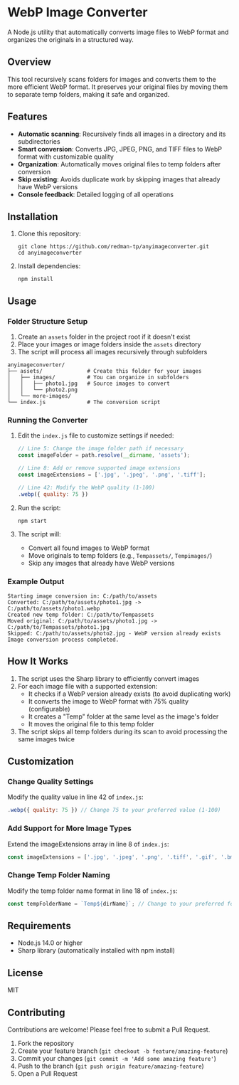 # WebP Image Converter

A Node.js utility that automatically converts image files to WebP format and organizes the originals in a structured way.

## Overview

This tool recursively scans folders for images and converts them to the more efficient WebP format. It preserves your original files by moving them to separate temp folders, making it safe and organized.

## Features

- **Automatic scanning**: Recursively finds all images in a directory and its subdirectories
- **Smart conversion**: Converts JPG, JPEG, PNG, and TIFF files to WebP format with customizable quality
- **Organization**: Automatically moves original files to temp folders after conversion
- **Skip existing**: Avoids duplicate work by skipping images that already have WebP versions
- **Console feedback**: Detailed logging of all operations

## Installation

1. Clone this repository:
   ```
   git clone https://github.com/redman-tp/anyimageconverter.git
   cd anyimageconverter
   ```

2. Install dependencies:
   ```
   npm install
   ```

## Usage

### Folder Structure Setup

1. Create an `assets` folder in the project root if it doesn't exist
2. Place your images or image folders inside the `assets` directory
3. The script will process all images recursively through subfolders

```
anyimageconverter/
├── assets/              # Create this folder for your images
│   ├── images/          # You can organize in subfolders 
│   │   ├── photo1.jpg   # Source images to convert
│   │   └── photo2.png   
│   └── more-images/     
└── index.js             # The conversion script
```

### Running the Converter

1. Edit the `index.js` file to customize settings if needed:
   ```javascript
   // Line 5: Change the image folder path if necessary
   const imageFolder = path.resolve(__dirname, 'assets');
   
   // Line 8: Add or remove supported image extensions
   const imageExtensions = ['.jpg', '.jpeg', '.png', '.tiff'];
   
   // Line 42: Modify the WebP quality (1-100)
   .webp({ quality: 75 })
   ```

2. Run the script:
   ```
   npm start
   ```

3. The script will:
   - Convert all found images to WebP format
   - Move originals to temp folders (e.g., `Tempassets/`, `Tempimages/`)
   - Skip any images that already have WebP versions

### Example Output

```
Starting image conversion in: C:/path/to/assets
Converted: C:/path/to/assets/photo1.jpg -> C:/path/to/assets/photo1.webp
Created new temp folder: C:/path/to/Tempassets
Moved original: C:/path/to/assets/photo1.jpg -> C:/path/to/Tempassets/photo1.jpg
Skipped: C:/path/to/assets/photo2.jpg - WebP version already exists
Image conversion process completed.
```

## How It Works

1. The script uses the Sharp library to efficiently convert images
2. For each image file with a supported extension:
   - It checks if a WebP version already exists (to avoid duplicating work)
   - It converts the image to WebP format with 75% quality (configurable)
   - It creates a "Temp" folder at the same level as the image's folder
   - It moves the original file to this temp folder
3. The script skips all temp folders during its scan to avoid processing the same images twice

## Customization

### Change Quality Settings

Modify the quality value in line 42 of `index.js`:
```javascript
.webp({ quality: 75 }) // Change 75 to your preferred value (1-100)
```

### Add Support for More Image Types

Extend the imageExtensions array in line 8 of `index.js`:
```javascript
const imageExtensions = ['.jpg', '.jpeg', '.png', '.tiff', '.gif', '.bmp'];
```

### Change Temp Folder Naming

Modify the temp folder name format in line 18 of `index.js`:
```javascript
const tempFolderName = `Temp${dirName}`; // Change to your preferred format
```

## Requirements

- Node.js 14.0 or higher
- Sharp library (automatically installed with npm install)

## License

MIT

## Contributing

Contributions are welcome! Please feel free to submit a Pull Request.

1. Fork the repository
2. Create your feature branch (`git checkout -b feature/amazing-feature`)
3. Commit your changes (`git commit -m 'Add some amazing feature'`)
4. Push to the branch (`git push origin feature/amazing-feature`)
5. Open a Pull Request 
